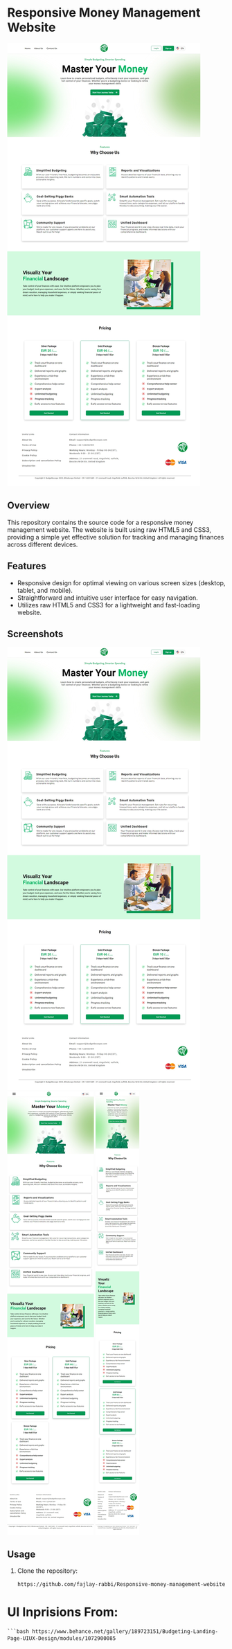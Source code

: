 # Responsive Money Management Website

![Website Preview](./Extra/Desktop.jpeg)

## Overview

This repository contains the source code for a responsive money management website. The website is built using raw HTML5 and CSS3, providing a simple yet effective solution for tracking and managing finances across different devices.

## Features

- Responsive design for optimal viewing on various screen sizes (desktop, tablet, and mobile).
- Straightforward and intuitive user interface for easy navigation.
- Utilizes raw HTML5 and CSS3 for a lightweight and fast-loading website.

## Screenshots

![Desktop View](./Extra/Desktop.jpeg)
![Tablet View](./Extra/Tablet.jpeg)
![Mobile View](./Extra/Mobile.jpeg)

## Usage

1. Clone the repository:

   ```bash
   https://github.com/fajlay-rabbi/Responsive-money-management-website-using-raw-html5-and-css3.git


# UI Inprisions From:

    ```bash https://www.behance.net/gallery/189723151/Budgeting-Landing-Page-UIUX-Design/modules/1072900085
    